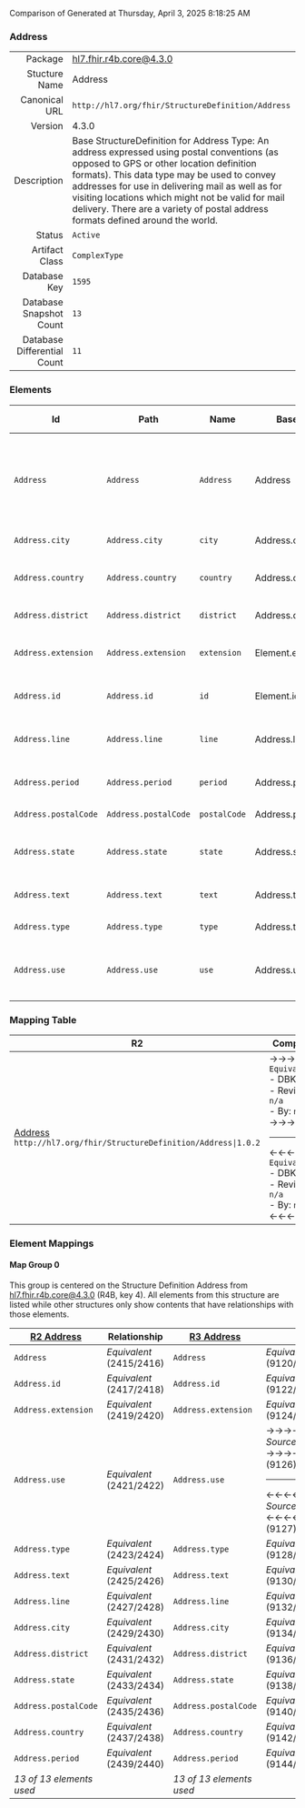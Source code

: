 Comparison of 
Generated at Thursday, April 3, 2025 8:18:25 AM

### Address

|      |     |
| ---: | --- |
| Package | hl7.fhir.r4b.core@4.3.0 |
| Stucture Name | Address |
| Canonical URL | `http://hl7.org/fhir/StructureDefinition/Address` |
| Version | 4.3.0 |
| Description | Base StructureDefinition for Address Type: An address expressed using postal conventions (as opposed to GPS or other location definition formats).  This data type may be used to convey addresses for use in delivering mail as well as for visiting locations which might not be valid for mail delivery.  There are a variety of postal address formats defined around the world. |
| Status | `Active` |
| Artifact Class | `ComplexType` |
| Database Key | `1595` |
| Database Snapshot Count | `13` |
| Database Differential Count | `11` |

### Elements

| Id | Path | Name | Base Path | Short | Cardinality | Collated Type | Binding Strength | Binding Value Set |
| -- | ---- | ---- | --------- | ----- | ----------- | ------------- | ---------------- | ----------------- |
| `Address` | `Address` | `Address` | Address | An address expressed using postal conventions (as opposed to GPS or other location definition formats) | 0..* | Address |  |  |
| `Address.city` | `Address.city` | `city` | Address.city | Name of city, town etc. | 0..1 | string |  |  |
| `Address.country` | `Address.country` | `country` | Address.country | Country (e.g. can be ISO 3166 2 or 3 letter code) | 0..1 | string |  |  |
| `Address.district` | `Address.district` | `district` | Address.district | District name (aka county) | 0..1 | string |  |  |
| `Address.extension` | `Address.extension` | `extension` | Element.extension | Additional content defined by implementations | 0..* | Extension |  |  |
| `Address.id` | `Address.id` | `id` | Element.id | Unique id for inter-element referencing | 0..1 | id |  |  |
| `Address.line` | `Address.line` | `line` | Address.line | Street name, number, direction & P.O. Box etc. | 0..* | string |  |  |
| `Address.period` | `Address.period` | `period` | Address.period | Time period when address was/is in use | 0..1 | Period |  |  |
| `Address.postalCode` | `Address.postalCode` | `postalCode` | Address.postalCode | Postal code for area | 0..1 | string |  |  |
| `Address.state` | `Address.state` | `state` | Address.state | Sub-unit of country (abbreviations ok) | 0..1 | string |  |  |
| `Address.text` | `Address.text` | `text` | Address.text | Text representation of the address | 0..1 | string |  |  |
| `Address.type` | `Address.type` | `type` | Address.type | postal \| physical \| both | 0..1 | code | `Required` | `http://hl7.org/fhir/ValueSet/address-type|4.3.0` |
| `Address.use` | `Address.use` | `use` | Address.use | home \| work \| temp \| old \| billing - purpose of this address | 0..1 | code | `Required` | `http://hl7.org/fhir/ValueSet/address-use|4.3.0` |
### Mapping Table

| R2 | Comparison | R3 | Comparison | R4 | Comparison | R4B | Comparison | R5
| --- | --- | --- | --- | --- | --- | --- | --- | ---
| [Address](/docs/R2/ComplexTypes/Address.md)<br/> `http://hl7.org/fhir/StructureDefinition/Address\|1.0.2` | →→→→→→→<br/>`Equivalent`<br/>- DBKey: `47`<br/>- Reviewed: `n/a`<br/>- By: `n/a`<br/>→→→→→→→<hr/>←←←←←←←<br/>`Equivalent`<br/>- DBKey: `213`<br/>- Reviewed: `n/a`<br/>- By: `n/a`<br/>←←←←←←←| [Address](/docs/R3/ComplexTypes/Address.md)<br/> `http://hl7.org/fhir/StructureDefinition/Address\|3.0.2` | →→→→→→→<br/>`SourceIsNarrowerThanTarget`<br/>- DBKey: `382`<br/>- Reviewed: `n/a`<br/>- By: `n/a`<br/>→→→→→→→<hr/>←←←←←←←<br/>`Equivalent`<br/>- DBKey: `578`<br/>- Reviewed: `n/a`<br/>- By: `n/a`<br/>←←←←←←←| [Address](/docs/R4/ComplexTypes/Address.md)<br/> `http://hl7.org/fhir/StructureDefinition/Address\|4.0.1` | →→→→→→→<br/>`Equivalent`<br/>- DBKey: `1307`<br/>- Reviewed: `n/a`<br/>- By: `n/a`<br/>→→→→→→→<hr/>←←←←←←←<br/>`Equivalent`<br/>- DBKey: `1308`<br/>- Reviewed: `n/a`<br/>- By: `n/a`<br/>←←←←←←←| [Address](/docs/R4B/ComplexTypes/Address.md)<br/> `http://hl7.org/fhir/StructureDefinition/Address\|4.3.0` | →→→→→→→<br/>`Equivalent`<br/>- DBKey: `889`<br/>- Reviewed: `n/a`<br/>- By: `n/a`<br/>→→→→→→→<hr/>←←←←←←←<br/>`Equivalent`<br/>- DBKey: `1118`<br/>- Reviewed: `n/a`<br/>- By: `n/a`<br/>←←←←←←←| [Address](/docs/R5/ComplexTypes/Address.md)<br/> `http://hl7.org/fhir/StructureDefinition/Address\|5.0.0` 

### Element Mappings


#### Map Group 0

This group is centered on the Structure Definition Address from hl7.fhir.r4b.core@4.3.0 (R4B, key 4).
All elements from this structure are listed while other structures only show contents that have relationships with those elements.

| [R2 Address](/docs/R2/ComplexTypes/Address.md)| Relationship | [R3 Address](/docs/R3/ComplexTypes/Address.md)| Relationship | [R4 Address](/docs/R4/ComplexTypes/Address.md)| Relationship | R4B Address| Relationship | [R5 Address](/docs/R5/ComplexTypes/Address.md)
| --- | --- | --- | --- | --- | --- | --- | --- | ---
| `Address`| _Equivalent_<br/>(2415/2416)| `Address`| _Equivalent_<br/>(9120/9121)| `Address`| _Equivalent_<br/>(20478/20479)| **`Address`**| _Equivalent_<br/>(35595/35596)| `Address`
| `Address.id`| _Equivalent_<br/>(2417/2418)| `Address.id`| _Equivalent_<br/>(9122/9123)| `Address.id`| _Equivalent_<br/>(20480/20481)| **`Address.id`**| _Equivalent_<br/>(35597/35598)| `Address.id`
| `Address.extension`| _Equivalent_<br/>(2419/2420)| `Address.extension`| _Equivalent_<br/>(9124/9125)| `Address.extension`| _Equivalent_<br/>(20482/20483)| **`Address.extension`**| _Equivalent_<br/>(35599/35600)| `Address.extension`
| `Address.use`| _Equivalent_<br/>(2421/2422)| `Address.use`| →→→→ _SourceIsNarrowerThanTarget_ →→→→ <br/>(9126)<hr/>←←←← _SourceIsBroaderThanTarget_ ←←←← <br/>(9127)| `Address.use`| _Equivalent_<br/>(20484/20485)| **`Address.use`**| _Equivalent_<br/>(35601/35602)| `Address.use`
| `Address.type`| _Equivalent_<br/>(2423/2424)| `Address.type`| _Equivalent_<br/>(9128/9129)| `Address.type`| _Equivalent_<br/>(20486/20487)| **`Address.type`**| _Equivalent_<br/>(35603/35604)| `Address.type`
| `Address.text`| _Equivalent_<br/>(2425/2426)| `Address.text`| _Equivalent_<br/>(9130/9131)| `Address.text`| _Equivalent_<br/>(20488/20489)| **`Address.text`**| _Equivalent_<br/>(35605/35606)| `Address.text`
| `Address.line`| _Equivalent_<br/>(2427/2428)| `Address.line`| _Equivalent_<br/>(9132/9133)| `Address.line`| _Equivalent_<br/>(20490/20491)| **`Address.line`**| _Equivalent_<br/>(35607/35608)| `Address.line`
| `Address.city`| _Equivalent_<br/>(2429/2430)| `Address.city`| _Equivalent_<br/>(9134/9135)| `Address.city`| _Equivalent_<br/>(20492/20493)| **`Address.city`**| _Equivalent_<br/>(35609/35610)| `Address.city`
| `Address.district`| _Equivalent_<br/>(2431/2432)| `Address.district`| _Equivalent_<br/>(9136/9137)| `Address.district`| _Equivalent_<br/>(20494/20495)| **`Address.district`**| _Equivalent_<br/>(35611/35612)| `Address.district`
| `Address.state`| _Equivalent_<br/>(2433/2434)| `Address.state`| _Equivalent_<br/>(9138/9139)| `Address.state`| _Equivalent_<br/>(20496/20497)| **`Address.state`**| _Equivalent_<br/>(35613/35614)| `Address.state`
| `Address.postalCode`| _Equivalent_<br/>(2435/2436)| `Address.postalCode`| _Equivalent_<br/>(9140/9141)| `Address.postalCode`| _Equivalent_<br/>(20498/20499)| **`Address.postalCode`**| _Equivalent_<br/>(35615/35616)| `Address.postalCode`
| `Address.country`| _Equivalent_<br/>(2437/2438)| `Address.country`| _Equivalent_<br/>(9142/9143)| `Address.country`| _Equivalent_<br/>(20500/20501)| **`Address.country`**| _Equivalent_<br/>(35617/35618)| `Address.country`
| `Address.period`| _Equivalent_<br/>(2439/2440)| `Address.period`| _Equivalent_<br/>(9144/9145)| `Address.period`| _Equivalent_<br/>(20502/20503)| **`Address.period`**| _Equivalent_<br/>(35619/35620)| `Address.period`
| *13 of 13 elements used* | | *13 of 13 elements used* | | *13 of 13 elements used* | | *13 of 13 elements used* | | *13 of 13 elements used* 

